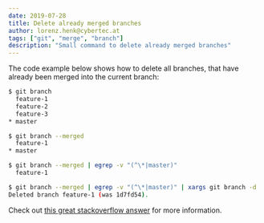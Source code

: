 ```yaml
---
date: 2019-07-28
title: Delete already merged branches
author: lorenz.henk@cybertec.at
tags: ["git", "merge", "branch"]
description: "Small command to delete already merged branches"
---
```


The code example below shows how to delete all branches, that have already been merged into the current branch:
```bash
$ git branch
  feature-1
  feature-2
  feature-3
* master

$ git branch --merged
  feature-1
* master

$ git branch --merged | egrep -v "(^\*|master)"
  feature-1

$ git branch --merged | egrep -v "(^\*|master)" | xargs git branch -d
Deleted branch feature-1 (was 1d7fd54).
```

Check out [this great stackoverflow answer](https://stackoverflow.com/questions/6127328/how-can-i-delete-all-git-branches-which-have-been-merged/6127884#6127884) for more information.

